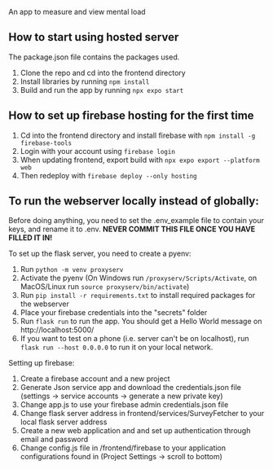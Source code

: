 

An app to measure and view mental load  

## How to start using hosted server
The package.json file contains the packages used. 

1. Clone the repo and cd into the frontend directory  
2. Install libraries by running `npm install`  
3. Build and run the app by running `npx expo start`  

## How to set up firebase hosting for the first time
1. Cd into the frontend directory and install firebase with `npm install -g firebase-tools`
2. Login with your account using `firebase login`
3. When updating frontend, export build with `npx expo export --platform web`
4. Then redeploy with `firebase deploy --only hosting` 



## To run the webserver locally instead of globally:
Before doing anything, you need to set the .env_example file to contain your keys, and rename it to .env. **NEVER COMMIT THIS FILE ONCE YOU HAVE FILLED IT IN!**

To set up the flask server, you need to create a pyenv:

1. Run `python -m venv proxyserv`
2. Activate the pyenv (On Windows run `/proxyserv/Scripts/Activate`, on MacOS/Linux run `source proxyserv/bin/activate`)
3. Run `pip install -r requirements.txt` to install required packages for the webserver
4. Place your firebase credentials into the "secrets" folder
5. Run `flask run` to run the app. You should get a Hello World message on http://localhost:5000/
6. If you want to test on a phone (i.e. server can't be on localhost), run `flask run --host 0.0.0.0` to run it on your local network.

Setting up firebase:

1. Create a firebase account and a new project
2. Generate Json service app and download the credentials.json file (settings -> service accounts -> generate a new private key)
3. Change app.js to use your firebase admin credentials.json file
4. Change flask server address in frontend/services/SurveyFetcher to your local flask server address
5. Create a new web application and and set up authentication through email and password
6. Change config.js file in /frontend/firebase to your application configurations found in (Project Settings -> scroll to bottom)